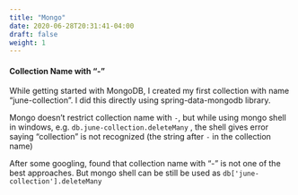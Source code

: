 ```yaml
---
title: "Mongo"
date: 2020-06-28T20:31:41-04:00
draft: false
weight: 1
---
```


#### Collection Name with “-”
While getting started with MongoDB, I created my first collection with name “june-collection”. I did this directly using spring-data-mongodb library.

Mongo doesn’t restrict collection name with `-`, but while using mongo shell in windows, e.g. `db.june-collection.deleteMany` , the shell gives error saying “collection” is not recognized (the string after `-` in the collection name)

After some googling, found that collection name with “-” is not one of the best approaches. But mongo shell can be still be used as `db['june-collection'].deleteMany`

